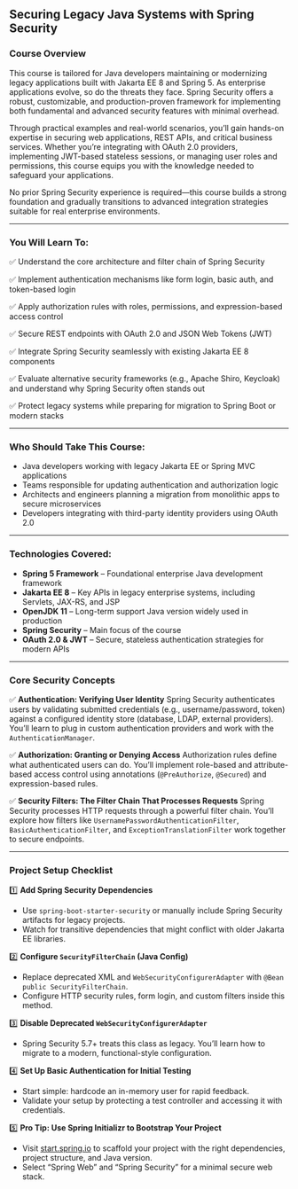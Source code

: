 ## **Securing Legacy Java Systems with Spring Security**

### **Course Overview**

This course is tailored for Java developers maintaining or modernizing legacy applications built with Jakarta EE 8 and Spring 5. As enterprise applications evolve, so do the threats they face. Spring Security offers a robust, customizable, and production-proven framework for implementing both fundamental and advanced security features with minimal overhead.

Through practical examples and real-world scenarios, you’ll gain hands-on expertise in securing web applications, REST APIs, and critical business services. Whether you’re integrating with OAuth 2.0 providers, implementing JWT-based stateless sessions, or managing user roles and permissions, this course equips you with the knowledge needed to safeguard your applications.

No prior Spring Security experience is required—this course builds a strong foundation and gradually transitions to advanced integration strategies suitable for real enterprise environments.

---

### **You Will Learn To:**

✅ Understand the core architecture and filter chain of Spring Security

✅ Implement authentication mechanisms like form login, basic auth, and token-based login

✅ Apply authorization rules with roles, permissions, and expression-based access control

✅ Secure REST endpoints with OAuth 2.0 and JSON Web Tokens (JWT)

✅ Integrate Spring Security seamlessly with existing Jakarta EE 8 components

✅ Evaluate alternative security frameworks (e.g., Apache Shiro, Keycloak) and understand why Spring Security often stands out

✅ Protect legacy systems while preparing for migration to Spring Boot or modern stacks

---

### **Who Should Take This Course:**

* Java developers working with legacy Jakarta EE or Spring MVC applications
* Teams responsible for updating authentication and authorization logic
* Architects and engineers planning a migration from monolithic apps to secure microservices
* Developers integrating with third-party identity providers using OAuth 2.0

---

### **Technologies Covered:**

* **Spring 5 Framework** – Foundational enterprise Java development framework
* **Jakarta EE 8** – Key APIs in legacy enterprise systems, including Servlets, JAX-RS, and JSP
* **OpenJDK 11** – Long-term support Java version widely used in production
* **Spring Security** – Main focus of the course
* **OAuth 2.0 & JWT** – Secure, stateless authentication strategies for modern APIs

---

### **Core Security Concepts**

✅ **Authentication: Verifying User Identity**
Spring Security authenticates users by validating submitted credentials (e.g., username/password, token) against a configured identity store (database, LDAP, external providers). You’ll learn to plug in custom authentication providers and work with the `AuthenticationManager`.

✅ **Authorization: Granting or Denying Access**
Authorization rules define what authenticated users can do. You’ll implement role-based and attribute-based access control using annotations (`@PreAuthorize`, `@Secured`) and expression-based rules.

✅ **Security Filters: The Filter Chain That Processes Requests**
Spring Security processes HTTP requests through a powerful filter chain. You’ll explore how filters like `UsernamePasswordAuthenticationFilter`, `BasicAuthenticationFilter`, and `ExceptionTranslationFilter` work together to secure endpoints.

---

### **Project Setup Checklist**

1️⃣ **Add Spring Security Dependencies**

* Use `spring-boot-starter-security` or manually include Spring Security artifacts for legacy projects.
* Watch for transitive dependencies that might conflict with older Jakarta EE libraries.

2️⃣ **Configure `SecurityFilterChain` (Java Config)**

* Replace deprecated XML and `WebSecurityConfigurerAdapter` with `@Bean public SecurityFilterChain`.
* Configure HTTP security rules, form login, and custom filters inside this method.

3️⃣ **Disable Deprecated `WebSecurityConfigurerAdapter`**

* Spring Security 5.7+ treats this class as legacy. You’ll learn how to migrate to a modern, functional-style configuration.

4️⃣ **Set Up Basic Authentication for Initial Testing**

* Start simple: hardcode an in-memory user for rapid feedback.
* Validate your setup by protecting a test controller and accessing it with credentials.

5️⃣ **Pro Tip: Use Spring Initializr to Bootstrap Your Project**

* Visit [start.spring.io](https://start.spring.io) to scaffold your project with the right dependencies, project structure, and Java version.
* Select “Spring Web” and “Spring Security” for a minimal secure web stack.
